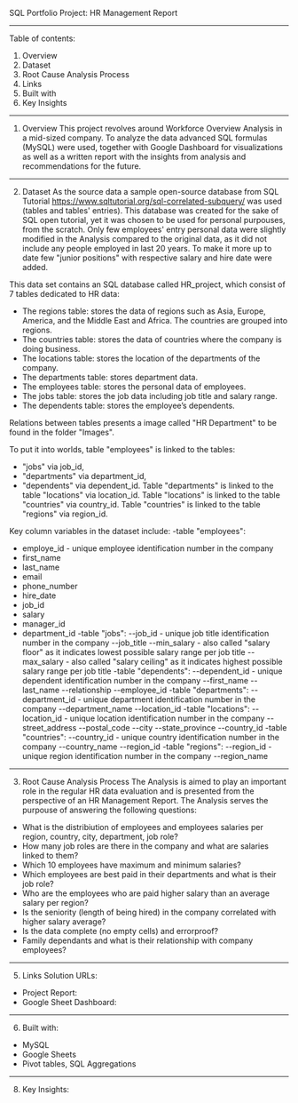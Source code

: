 SQL Portfolio Project: HR Management Report

------------------------------------------

Table of contents:
1. Overview
2. Dataset
3. Root Cause Analysis Process
4. Links
5. Built with
6. Key Insights

------------------------------------------

1. Overview
This project revolves around Workforce Overview Analysis in a mid-sized company. To analyze the data advanced SQL formulas (MySQL) were used, together with Google Dashboard for visualizations as well as a written report with the insights from analysis and recommendations for the future. 

------------------------------------------

2. Dataset
As the source data a sample open-source database from SQL Tutorial https://www.sqltutorial.org/sql-correlated-subquery/ was used (tables and tables' entries). This database was created for the sake of SQL open tutorial, yet it was chosen to be used for personal purpouses, from the scratch.
Only few employees' entry personal data were slightly modified in the Analysis compared to the original data, as it did not include any people employed in last 20 years. To make it more up to date few "junior positions" with respective salary and hire date were added.

This data set contains an SQL database called HR_project, which consist of 7 tables dedicated to HR data:
- The regions table: stores the data of regions such as Asia, Europe, America, and the Middle East and Africa. The countries are grouped into regions.
- The countries table: stores the data of countries where the company is doing business.
- The locations table: stores the location of the departments of the company.
- The departments table: stores department data.
- The employees table: stores the personal data of employees.
- The jobs table: stores the job data including job title and salary range.
- The dependents table: stores the employee’s dependents.

Relations between tables presents a image called "HR Department" to be found in the folder "Images".

To put it into worlds, table "employees" is linked to the tables:
- "jobs" via job_id,
- "departments" via department_id,
- "dependents" via dependent_id.
Table "departments" is linked to the table "locations" via location_id.
Table "locations" is linked to the table "countries" via country_id.
Table "countries" is linked to the table "regions" via region_id.

Key column variables in the dataset include:
-table "employees":
  - employe_id - unique employee identification number in the company
  - first_name
  - last_name
  - email
  - phone_number
  - hire_date
  - job_id
  - salary
  - manager_id
  - department_id
-table "jobs":
  --job_id - unique job title identification number in the company
  --job_title 
  --min_salary - also called "salary floor" as it indicates lowest possible salary range per job title
  --max_salary - also called "salary ceiling" as it indicates highest possible salary range per job title
-table "dependents":
  --dependent_id - unique dependent identification number in the company
  --first_name
  --last_name
  --relationship
  --employee_id
-table "departments":
  --department_id - unique department identification number in the company
  --department_name
  --location_id
-table "locations":
  --location_id - unique location identification number in the company
  --street_address
  --postal_code
  --city
  --state_province
  --country_id
-table "countries":
  --country_id - unique country identification number in the company
  --country_name
  --region_id
-table "regions":
  --region_id - unique region identification number in the company
  --region_name

------------------------------------------

3. Root Cause Analysis Process
The Analysis is aimed to play an important role in the regular HR data evaluation and is presented from the perspective of an HR Management Report.
The Analysis serves the purpouse of answering the following questions:
- What is the distribiution of employees and employees salaries per region, country, city, department, job role?
- How many job roles are there in the company and what are salaries linked to them?
- Which 10 employees have maximum and minimum salaries?
- Which employees are best paid in their departments and what is their job role?
- Who are the employees who are paid higher salary than an average salary per region?
- Is the seniority (length of being hired) in the company correlated with higher salary average?
- Is the data complete (no empty cells) and errorproof?
- Family dependants and what is their relationship with company employees? 

------------------------------------------

5. Links
Solution URLs:
- Project Report:
- Google Sheet Dashboard:

------------------------------------------

6. Built with:
- MySQL
- Google Sheets
- Pivot tables, SQL Aggregations

------------------------------------------

8. Key Insights:









